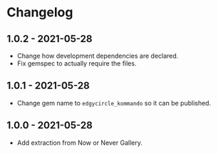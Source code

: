 # Changelog

## 1.0.2 - 2021-05-28
* Change how development dependencies are declared.
* Fix gemspec to actually require the files.

## 1.0.1 - 2021-05-28
* Change gem name to `edgycircle_kommando` so it can be published.

## 1.0.0 - 2021-05-28
* Add extraction from Now or Never Gallery.
